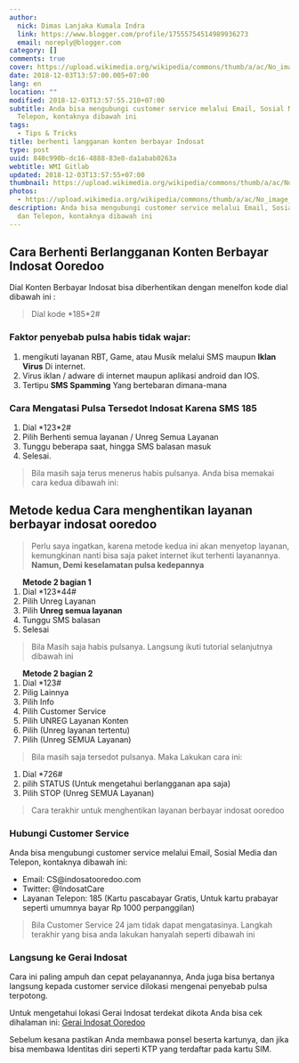 ```yaml
---
author:
  nick: Dimas Lanjaka Kumala Indra
  link: https://www.blogger.com/profile/17555754514989936273
  email: noreply@blogger.com
category: []
comments: true
cover: https://upload.wikimedia.org/wikipedia/commons/thumb/a/ac/No_image_available.svg/2048px-No_image_available.svg.png
date: 2018-12-03T13:57:00.005+07:00
lang: en
location: ""
modified: 2018-12-03T13:57:55.210+07:00
subtitle: Anda bisa mengubungi customer service melalui Email, Sosial Media dan
  Telepon, kontaknya dibawah ini
tags:
  - Tips & Tricks
title: berhenti langganan konten berbayar Indosat
type: post
uuid: 840c990b-dc16-4888-83e0-da1abab0263a
webtitle: WMI Gitlab
updated: 2018-12-03T13:57:55+07:00
thumbnail: https://upload.wikimedia.org/wikipedia/commons/thumb/a/ac/No_image_available.svg/2048px-No_image_available.svg.png
photos:
  - https://upload.wikimedia.org/wikipedia/commons/thumb/a/ac/No_image_available.svg/2048px-No_image_available.svg.png
description: Anda bisa mengubungi customer service melalui Email, Sosial Media
  dan Telepon, kontaknya dibawah ini
---
```


<h2>Cara Berhenti Berlangganan Konten Berbayar Indosat Ooredoo</h2> Dial Konten Berbayar Indosat bisa diberhentikan dengan menelfon kode dial dibawah ini : <blockquote>Dial kode *185*2# </blockquote> <h3>Faktor penyebab pulsa habis tidak wajar:</h3><ol><li>mengikuti layanan RBT, Game, atau Musik melalui SMS maupun <b>Iklan Virus</b> Di internet. </li><li>Virus iklan / adware di internet maupun aplikasi android dan IOS. </li><li>Tertipu <b>SMS Spamming</b> Yang bertebaran dimana-mana</li></ol> <h3>Cara Mengatasi Pulsa Tersedot Indosat Karena SMS 185</h3><ol><li>Dial *123*2#</li><li>Pilih Berhenti semua layanan / Unreg Semua Layanan</li><li>Tunggu beberapa saat, hingga SMS balasan masuk</li><li>Selesai.</li></ol> <blockquote>Bila masih saja terus menerus habis pulsanya. Anda bisa memakai cara kedua dibawah ini: </blockquote> <h2>Metode kedua Cara menghentikan layanan berbayar indosat ooredoo</h2><blockquote>Perlu saya ingatkan, karena metode kedua ini akan menyetop layanan, kemungkinan nanti bisa saja paket internet ikut terhenti layanannya. <b>Namun, Demi keselamatan pulsa kedepannya</b></blockquote>  <ol> <b>Metode 2 bagian 1</b><li>Dial *123*44#</li><li>Pilih Unreg Layanan</li><li>Pilih <b>Unreg semua layanan</b></li><li>Tunggu SMS balasan</li><li>Selesai</li></ol> <blockquote>Bila Masih saja habis pulsanya. Langsung ikuti tutorial selanjutnya dibawah ini</blockquote>  <ol> <b>Metode 2 bagian 2</b><li>Dial *123#</li><li>Pilig Lainnya </li><li>Pilih Info </li><li>Pilih Customer Service</li><li>Pilih UNREG Layanan Konten</li><li>Pilih (Unreg layanan tertentu)</li><li>Pilih (Unreg SEMUA Layanan)</li></ol> <blockquote>Bila masih saja tersedot pulsanya. Maka Lakukan cara ini:</blockquote> <ol><li>Dial *726# </li><li>pilih STATUS (Untuk mengetahui berlangganan apa saja)</li><li>Pilih STOP (Unreg SEMUA Layanan)</li></ol> <blockquote>Cara terakhir untuk menghentikan layanan berbayar indosat ooredoo</blockquote><h3>    Hubungi Customer Service </h3><p>    Anda bisa mengubungi customer service melalui Email, Sosial Media dan     Telepon, kontaknya dibawah ini: </p><ul>    <li>        Email: CS@indosatooredoo.com     </li>    <li>        Twitter: @IndosatCare     </li>    <li>        Layanan Telepon: 185 (Kartu pascabayar Gratis, Untuk kartu prabayar         seperti umumnya bayar Rp 1000 perpanggilan)     </li></ul> <blockquote>Bila Customer Service 24 jam tidak dapat mengatasinya. Langkah terakhir yang bisa anda lakukan hanyalah seperti dibawah ini</blockquote> <h3>    Langsung ke Gerai Indosat </h3><p>    Cara ini paling ampuh dan cepat pelayanannya, Anda juga bisa bertanya     langsung kepada customer service dilokasi mengenai penyebab pulsa     terpotong. </p><p>    Untuk mengetahui lokasi Gerai Indosat terdekat dikota Anda bisa cek     dihalaman ini:     <a href="https://indosatooredoo.com/gerai" rel="noopener noreferer nofollow">        Gerai Indosat Ooredoo     </a></p><p>    Sebelum kesana pastikan Anda membawa ponsel beserta kartunya, dan jika bisa     membawa Identitas diri seperti KTP yang terdaftar pada kartu SIM. </p>